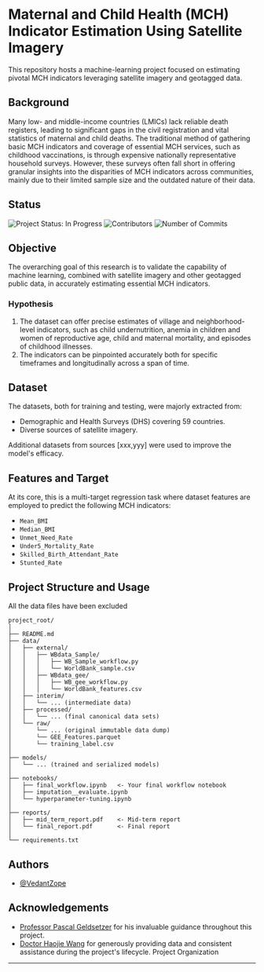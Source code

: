 Maternal and Child Health (MCH) Indicator Estimation Using Satellite Imagery
==============================
This repository hosts a machine-learning project focused on estimating pivotal MCH indicators leveraging satellite imagery and geotagged data.

## Background

Many low- and middle-income countries (LMICs) lack reliable death registers, leading to significant gaps in the civil registration and vital statistics of maternal and child deaths. The traditional method of gathering basic MCH indicators and coverage of essential MCH services, such as childhood vaccinations, is through expensive nationally representative household surveys. However, these surveys often fall short in offering granular insights into the disparities of MCH indicators across communities, mainly due to their limited sample size and the outdated nature of their data.

## Status

![Project Status: In Progress](https://img.shields.io/badge/Project%20Status-In%20Progress-orange)
![Contributors](https://img.shields.io/github/contributors/VedantZope/Maternal-and-Child-Health-Monitoring-in-LMICs.svg)
![Number of Commits](https://img.shields.io/github/commit-activity/y/VedantZope/Maternal-and-Child-Health-Monitoring-in-LMICs.svg)

## Objective

The overarching goal of this research is to validate the capability of machine learning, combined with satellite imagery and other geotagged public data, in accurately estimating essential MCH indicators.

### Hypothesis

1. The dataset can offer precise estimates of village and neighborhood-level indicators, such as child undernutrition, anemia in children and women of reproductive age, child and maternal mortality, and episodes of childhood illnesses.
2. The indicators can be pinpointed accurately both for specific timeframes and longitudinally across a span of time.

## Dataset

The datasets, both for training and testing, were majorly extracted from:
- Demographic and Health Surveys (DHS) covering 59 countries.
- Diverse sources of satellite imagery.

Additional datasets from sources [xxx,yyy] were used to improve the model's efficacy.

## Features and Target

At its core, this is a multi-target regression task where dataset features are employed to predict the following MCH indicators:
- `Mean_BMI`
- `Median_BMI`
- `Unmet_Need_Rate`
- `Under5_Mortality_Rate`
- `Skilled_Birth_Attendant_Rate`
- `Stunted_Rate`

## Project Structure and Usage
All the data files have been excluded
```
project_root/
│
├── README.md
├── data/
│   ├── external/
│   │   ├── WBdata_Sample/
│   │   │   ├── WB_Sample_workflow.py
│   │   │   └── WorldBank_sample.csv
│   │   ├── WBdata_gee/
│   │   │   ├── WB_gee_workflow.py
│   │   │   └── WorldBank_features.csv
│   ├── interim/
│   │   └── ... (intermediate data)
│   ├── processed/
│   │   └── ... (final canonical data sets)
│   └── raw/
│       └── ... (original immutable data dump)
│       └── GEE_Features.parquet
│       └── training_label.csv
│
├── models/
│   └── ... (trained and serialized models)
│
├── notebooks/
│   ├── final_workflow.ipynb   <- Your final workflow notebook
│   ├── imputation__evaluate.ipynb
│   └── hyperparameter-tuning.ipynb
│
├── reports/
│   ├── mid_term_report.pdf    <- Mid-term report
│   └── final_report.pdf       <- Final report
│
└── requirements.txt
```
## Authors

- [@VedantZope](https://www.github.com/VedantZope)

## Acknowledgements

- [Professor Pascal Geldsetzer](https://profiles.stanford.edu/pascal-geldsetzer) for his invaluable guidance throughout this project.
- [Doctor Haojie Wang](https://scholar.google.com.hk/citations?user=oU5bH20AAAAJ&hl=en) for generously providing data and consistent assistance during the project's lifecycle.
Project Organization
--------
